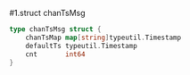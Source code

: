 #1.struct chanTsMsg

```go
type chanTsMsg struct {
	chanTsMap map[string]typeutil.Timestamp
	defaultTs typeutil.Timestamp
	cnt       int64
}
```